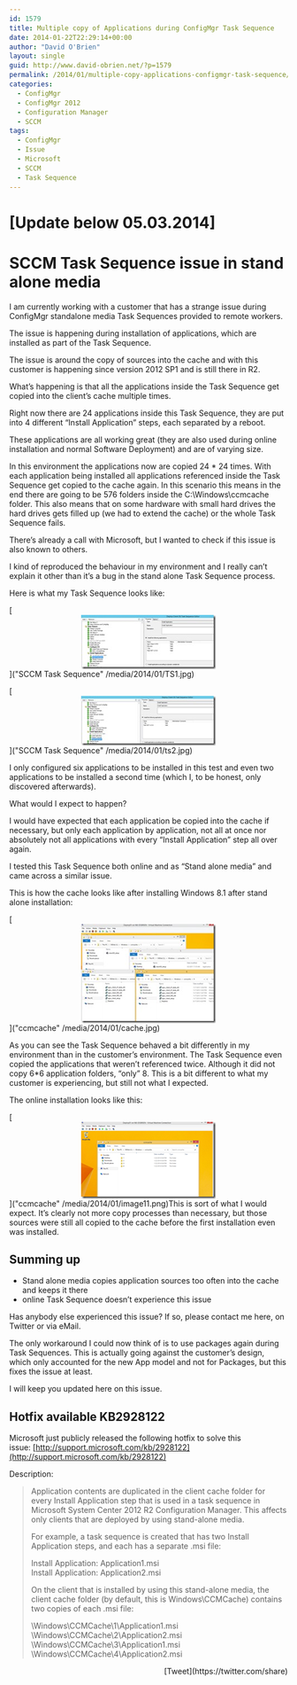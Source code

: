 ```yaml
---
id: 1579
title: Multiple copy of Applications during ConfigMgr Task Sequence
date: 2014-01-22T22:29:14+00:00
author: "David O'Brien"
layout: single
guid: http://www.david-obrien.net/?p=1579
permalink: /2014/01/multiple-copy-applications-configmgr-task-sequence/
categories:
  - ConfigMgr
  - ConfigMgr 2012
  - Configuration Manager
  - SCCM
tags:
  - ConfigMgr
  - Issue
  - Microsoft
  - SCCM
  - Task Sequence
---
```

# [Update below 05.03.2014]

# SCCM Task Sequence issue in stand alone media

I am currently working with a customer that has a strange issue during ConfigMgr standalone media Task Sequences provided to remote workers.
  
The issue is happening during installation of applications, which are installed as part of the Task Sequence.

The issue is around the copy of sources into the cache and with this customer is happening since version 2012 SP1 and is still there in R2.

What’s happening is that all the applications inside the Task Sequence get copied into the client’s cache multiple times.
  
Right now there are 24 applications inside this Task Sequence, they are put into 4 different “Install Application” steps, each separated by a reboot.
  
These applications are all working great (they are also used during online installation and normal Software Deployment) and are of varying size.

In this environment the applications now are copied 24 * 24 times. With each application being installed all applications referenced inside the Task Sequence get copied to the cache again. In this scenario this means in the end there are going to be 576 folders inside the C:\Windows\ccmcache folder. This also means that on some hardware with small hard drives the hard drives gets filled up (we had to extend the cache) or the whole Task Sequence fails.

There’s already a call with Microsoft, but I wanted to check if this issue is also known to others.

I kind of reproduced the behaviour in my environment and I really can’t explain it other than it’s a bug in the stand alone Task Sequence process.

Here is what my Task Sequence looks like:

[<img style="float: none; margin-left: auto; display: block; margin-right: auto; border: 0px;" title="SCCM Task Sequence" alt="SCCM Task Sequence" src="/media/2014/01/TS1_thumb.jpg" width="244" height="98" border="0" />]("SCCM Task Sequence" /media/2014/01/TS1.jpg)

[<img style="float: none; margin-left: auto; display: block; margin-right: auto; border: 0px;" title="SCCM Task Sequence" alt="SCCM Task Sequence" src="/media/2014/01/ts2_thumb.jpg" width="244" height="90" border="0" />]("SCCM Task Sequence" /media/2014/01/ts2.jpg)

I only configured six applications to be installed in this test and even two applications to be installed a second time (which I, to be honest, only discovered afterwards).

What would I expect to happen?

I would have expected that each application be copied into the cache if necessary, but only each application by application, not all at once nor absolutely not all applications with every “Install Application” step all over again.

I tested this Task Sequence both online and as “Stand alone media” and came across a similar issue.

This is how the cache looks like after installing Windows 8.1 after stand alone installation:

[<img style="float: none; margin-left: auto; display: block; margin-right: auto; border: 0px;" title="ccmcache" alt="ccmcache" src="/media/2014/01/cache_thumb.jpg" width="244" height="179" border="0" />]("ccmcache" /media/2014/01/cache.jpg)

As you can see the Task Sequence behaved a bit differently in my environment than in the customer’s environment. The Task Sequence even copied the applications that weren’t referenced twice. Although it did not copy 6*6 application folders, “only” 8. This is a bit different to what my customer is experiencing, but still not what I expected.

The online installation looks like this:

[<img style="float: none; margin-left: auto; display: block; margin-right: auto; border: 0px;" title="ccmcache" alt="ccmcache" src="/media/2014/01/image_thumb11.png" width="244" height="139" border="0" />]("ccmcache" /media/2014/01/image11.png)This is sort of what I would expect. It’s clearly not more copy processes than necessary, but those sources were still all copied to the cache before the first installation even was installed.

## Summing up

  * Stand alone media copies application sources too often into the cache and keeps it there
  * online Task Sequence doesn’t experience this issue

Has anybody else experienced this issue? If so, please contact me here, on Twitter or via eMail.

The only workaround I could now think of is to use packages again during Task Sequences. This is actually going against the customer’s design, which only accounted for the new App model and not for Packages, but this fixes the issue at least.

I will keep you updated here on this issue.

## Hotfix available KB2928122

Microsoft just publicly released the following hotfix to solve this issue: [http://support.microsoft.com/kb/2928122](http://support.microsoft.com/kb/2928122)

Description:

> Application contents are duplicated in the client cache folder for every Install Application step that is used in a task sequence in Microsoft System Center 2012 R2 Configuration Manager. This affects only clients that are deployed by using stand-alone media.
> 
> For example, a task sequence is created that has two Install Application steps, and each has a separate .msi file:
> 
> <div>
>   Install Application: Application1.msi<br /> Install Application: Application2.msi
> </div>
> 
> On the client that is installed by using this stand-alone media, the client cache folder (by default, this is Windows\CCMCache) contains two copies of each .msi file:
> 
> <div>
>   \Windows\CCMCache\1\Application1.msi<br /> \Windows\CCMCache\2\Application2.msi<br /> \Windows\CCMCache\3\Application1.msi<br /> \Windows\CCMCache\4\Application2.msi
> </div>

<div>
</div>

<div style="float: right; margin-left: 10px;">
  [Tweet](https://twitter.com/share)
</div>

